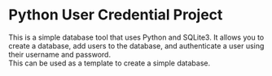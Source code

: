 # Python User Credential Project 
This is a simple database tool that uses Python and SQLite3. 
It allows you to create a database, add users to the database, and authenticate a user using their username and password.  
This can be used as a template to create a simple database.